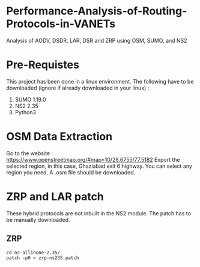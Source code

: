 # Performance-Analysis-of-Routing-Protocols-in-VANETs
Analysis of AODV, DSDR, LAR, DSR and ZRP using OSM, SUMO, and NS2

# Pre-Requistes 
This project has been done in a linux environment. 
The following have to be downloaded (ignore if already downloaded in your linux) :
  1) SUMO 1.19.0
  2) NS2 2.35
  3) Python3

# OSM Data Extraction
Go to the website : https://www.openstreetmap.org/#map=10/28.6755/77.5182
Export the selected region, in this case, Ghaziabad exit 6 highway. You can select any region you need.
A .osm file should be downloaded. 

# ZRP and LAR patch
These hybrid protocols are not inbuilt in the NS2 module. The patch has to be manually downloaded. 
## ZRP
```
cd ns-allinone-2.35/
patch -p0 < zrp-ns235.patch
```
